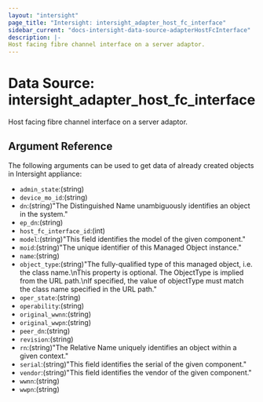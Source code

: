 ```yaml
---
layout: "intersight"
page_title: "Intersight: intersight_adapter_host_fc_interface"
sidebar_current: "docs-intersight-data-source-adapterHostFcInterface"
description: |-
Host facing fibre channel interface on a server adaptor.
---
```


# Data Source: intersight_adapter_host_fc_interface
Host facing fibre channel interface on a server adaptor.
## Argument Reference
The following arguments can be used to get data of already created objects in Intersight appliance:
* `admin_state`:(string)
* `device_mo_id`:(string)
* `dn`:(string)"The Distinguished Name unambiguously identifies an object in the system."
* `ep_dn`:(string)
* `host_fc_interface_id`:(int)
* `model`:(string)"This field identifies the model of the given component."
* `moid`:(string)"The unique identifier of this Managed Object instance."
* `name`:(string)
* `object_type`:(string)"The fully-qualified type of this managed object, i.e. the class name.\nThis property is optional. The ObjectType is implied from the URL path.\nIf specified, the value of objectType must match the class name specified in the URL path."
* `oper_state`:(string)
* `operability`:(string)
* `original_wwnn`:(string)
* `original_wwpn`:(string)
* `peer_dn`:(string)
* `revision`:(string)
* `rn`:(string)"The Relative Name uniquely identifies an object within a given context."
* `serial`:(string)"This field identifies the serial of the given component."
* `vendor`:(string)"This field identifies the vendor of the given component."
* `wwnn`:(string)
* `wwpn`:(string)
